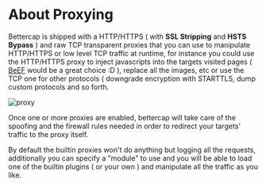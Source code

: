 About Proxying
============

Bettercap is shipped with a HTTP/HTTPS ( with **SSL Stripping** and **HSTS Bypass** ) and raw TCP transparent proxies that you can use to manipulate HTTP/HTTPS or low level TCP traffic at runtime, for instance you could use the HTTP/HTTPS proxy to inject javascripts into the targets visited pages ( [BeEF](http://beefproject.com/) would be a great choice :D ), replace all the images, etc or use the TCP one for other protocols ( downgrade encryption with STARTTLS, dump custom protocols and so forth.

![proxy](/_static/img/proxy.png)

Once one or more proxies are enabled, bettercap will take care of the spoofing and the firewall rules needed in order to redirect your targets' traffic to the proxy itself.

By default the builtin proxies won't do anything but logging all the requests, additionally you can specify a "module" to use and you will be able to load one of the builtin plugins ( or your own ) and manipulate all the traffic as you like.
